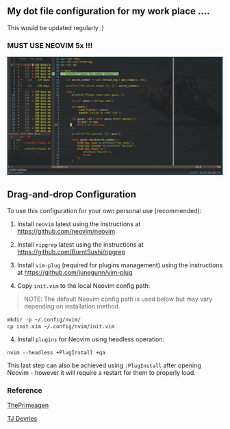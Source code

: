 ## My dot file configuration for my work place ....

This would be updated regularly :)

### MUST USE NEOVIM 5x !!!

![preview]

[preview]: https://github.com/greatMonster11/dot-file/blob/master/screen.png "TheGreatMonster11"

## Drag-and-drop Configuration

To use this configuration for your own personal use (recommended):

1. Install `neovim` latest using the instructions at https://github.com/neovim/neovim

2. Install `ripgrep` latest using the instructions at https://github.com/BurntSushi/ripgrep

3. Install `vim-plug` (required for plugins management) using the instructions at https://github.com/junegunn/vim-plug

4. Copy `init.vim` to the local Neovim config path:

> NOTE: The default Neovim config path is used below but may vary depending on installation method.

```
mkdir -p ~/.config/nvim/
cp init.vim ~/.config/nvim/init.vim
```

4. Install `plugins` for Neovim using headless operation:

```
nvim --headless +PlugInstall +qa
```

This last step can also be achieved using `:PlugInstall` after opening Neovim - however it will require a restart for them to properly load.

### Reference

[ThePrimeagen](https://www.youtube.com/channel/UC8ENHE5xdFSwx71u3fDH5Xw "ThePrimeagen")

[TJ Devries](https://www.youtube.com/channel/UCd3dNckv1Za2coSaHGHl5aA "TJ Devries")
